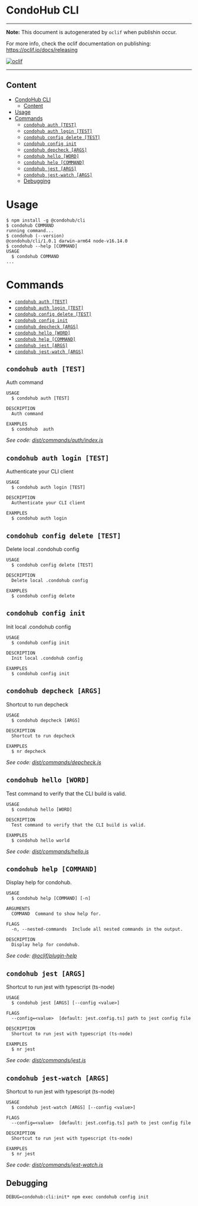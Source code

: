# CondoHub CLI

---

**Note:** This document is autogenerated by `oclif` when publishin occur.

For more info, check the oclif documentation on publishing:
https://oclif.io/docs/releasing

[![oclif](https://img.shields.io/badge/cli-oclif-brightgreen.svg)](https://oclif.io)

---

## Content

<!-- toc -->

- [CondoHub CLI](#condohub-cli)
  - [Content](#content)
- [Usage](#usage)
- [Commands](#commands)
  - [`condohub auth [TEST]`](#condohub-auth-test)
  - [`condohub auth login [TEST]`](#condohub-auth-login-test)
  - [`condohub config delete [TEST]`](#condohub-config-delete-test)
  - [`condohub config init`](#condohub-config-init)
  - [`condohub depcheck [ARGS]`](#condohub-depcheck-args)
  - [`condohub hello [WORD]`](#condohub-hello-word)
  - [`condohub help [COMMAND]`](#condohub-help-command)
  - [`condohub jest [ARGS]`](#condohub-jest-args)
  - [`condohub jest-watch [ARGS]`](#condohub-jest-watch-args)
  - [Debugging](#debugging)
<!-- tocstop -->

# Usage

<!-- usage -->

```sh-session
$ npm install -g @condohub/cli
$ condohub COMMAND
running command...
$ condohub (--version)
@condohub/cli/1.0.1 darwin-arm64 node-v16.14.0
$ condohub --help [COMMAND]
USAGE
  $ condohub COMMAND
...
```

<!-- usagestop -->

# Commands

<!-- commands -->

- [`condohub auth [TEST]`](#condohub-auth-test)
- [`condohub auth login [TEST]`](#condohub-auth-login-test)
- [`condohub config delete [TEST]`](#condohub-config-delete-test)
- [`condohub config init`](#condohub-config-init)
- [`condohub depcheck [ARGS]`](#condohub-depcheck-args)
- [`condohub hello [WORD]`](#condohub-hello-word)
- [`condohub help [COMMAND]`](#condohub-help-command)
- [`condohub jest [ARGS]`](#condohub-jest-args)
- [`condohub jest-watch [ARGS]`](#condohub-jest-watch-args)

## `condohub auth [TEST]`

Auth command

```
USAGE
  $ condohub auth [TEST]

DESCRIPTION
  Auth command

EXAMPLES
  $ condohub  auth
```

_See code:
[dist/commands/auth/index.js](https://github.com/condohub/condohub/blob/v1.0.1/dist/commands/auth/index.js)_

## `condohub auth login [TEST]`

Authenticate your CLI client

```
USAGE
  $ condohub auth login [TEST]

DESCRIPTION
  Authenticate your CLI client

EXAMPLES
  $ condohub auth login
```

## `condohub config delete [TEST]`

Delete local .condohub config

```
USAGE
  $ condohub config delete [TEST]

DESCRIPTION
  Delete local .condohub config

EXAMPLES
  $ condohub config delete
```

## `condohub config init`

Init local .condohub config

```
USAGE
  $ condohub config init

DESCRIPTION
  Init local .condohub config

EXAMPLES
  $ condohub config init
```

## `condohub depcheck [ARGS]`

Shortcut to run depcheck

```
USAGE
  $ condohub depcheck [ARGS]

DESCRIPTION
  Shortcut to run depcheck

EXAMPLES
  $ nr depcheck
```

_See code:
[dist/commands/depcheck.js](https://github.com/condohub/condohub/blob/v1.0.1/dist/commands/depcheck.js)_

## `condohub hello [WORD]`

Test command to verify that the CLI build is valid.

```
USAGE
  $ condohub hello [WORD]

DESCRIPTION
  Test command to verify that the CLI build is valid.

EXAMPLES
  $ condohub hello world
```

_See code:
[dist/commands/hello.js](https://github.com/condohub/condohub/blob/v1.0.1/dist/commands/hello.js)_

## `condohub help [COMMAND]`

Display help for condohub.

```
USAGE
  $ condohub help [COMMAND] [-n]

ARGUMENTS
  COMMAND  Command to show help for.

FLAGS
  -n, --nested-commands  Include all nested commands in the output.

DESCRIPTION
  Display help for condohub.
```

_See code:
[@oclif/plugin-help](https://github.com/oclif/plugin-help/blob/v5.1.12/src/commands/help.ts)_

## `condohub jest [ARGS]`

Shortcut to run jest with typescript (ts-node)

```
USAGE
  $ condohub jest [ARGS] [--config <value>]

FLAGS
  --config=<value>  [default: jest.config.ts] path to jest config file

DESCRIPTION
  Shortcut to run jest with typescript (ts-node)

EXAMPLES
  $ nr jest
```

_See code:
[dist/commands/jest.js](https://github.com/condohub/condohub/blob/v1.0.1/dist/commands/jest.js)_

## `condohub jest-watch [ARGS]`

Shortcut to run jest with typescript (ts-node)

```
USAGE
  $ condohub jest-watch [ARGS] [--config <value>]

FLAGS
  --config=<value>  [default: jest.config.ts] path to jest config file

DESCRIPTION
  Shortcut to run jest with typescript (ts-node)

EXAMPLES
  $ nr jest
```

_See code:
[dist/commands/jest-watch.js](https://github.com/condohub/condohub/blob/v1.0.1/dist/commands/jest-watch.js)_

<!-- commandsstop -->

## Debugging

```
DEBUG=condohub:cli:init* npm exec condohub config init
```
